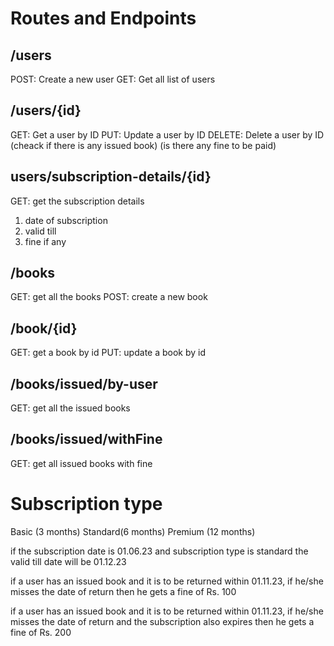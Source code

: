# Routes and Endpoints

## /users
POST: Create a new user
GET: Get all list of users

## /users/{id}
GET: Get a user by ID
PUT: Update a user by ID
DELETE: Delete a user by ID (cheack if there is any issued book) (is there any fine to be paid)

## users/subscription-details/{id}
GET: get the subscription details
1. date of subscription
2. valid till
3. fine if any

## /books
GET: get all the books
POST: create a new book

## /book/{id}
GET: get a book by id
PUT: update a book by id

## /books/issued/by-user
GET: get all the issued books

## /books/issued/withFine
GET: get all issued books with fine

# Subscription type
Basic   (3 months)
Standard(6 months)
Premium (12 months)

if the subscription date is 01.06.23
and subscription type is standard
the valid till date will be 01.12.23

if a user has an issued book and it is to be returned within 01.11.23, if he/she misses the date of return then he gets a fine of Rs. 100 

if a user has an issued book and it is to be returned within 01.11.23, if he/she misses the date of return and the subscription also expires then he gets a fine of Rs. 200 
